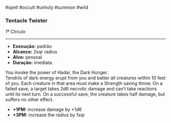 #spell #occult #unholy #summon #wild
### Tentacle Twister
*1º Círculo*
___
- **Execução:** padrão
- **Alcance:** 2sqr radius
- **Alvo:** pessoal
- **Duração:** imediata.

You invoke the power of Hadar, the Dark Hunger.  
Tendrils of dark energy erupt from you and batter all creatures within 10 feet of you. Each creature in that area must make a Strength saving throw. On a failed save, a target takes 2d6 necrotic damage and can’t take reactions until its next turn. On a successful save, the creature takes half damage, but suffers no other effect. 

- **+1PM:** increase damage by +1d6
- **+3PM:** increase the radius by 1sqr
